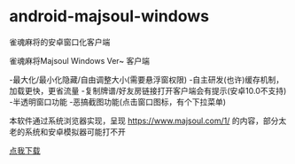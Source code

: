 # android-majsoul-windows
雀魂麻将的安卓窗口化客户端

雀魂麻将Majsoul Windows Ver~ 客户端

-最大化/最小化隐藏/自由调整大小(需要悬浮窗权限)
-自主研发(也许)缓存机制，加载更快，更省流量
-复制牌谱/好友房链接打开客户端会有提示(安卓10.0不支持)
-半透明窗口功能
-恶搞截图功能(点击窗口图标，有个下拉菜单)

本软件通过系统浏览器实现，呈现 https://www.majsoul.com/1/ 的内容，部分太老的系统和安卓模拟器可能打不开

[点我下载](https://github.com/ZYFDroid/android-majsoul-windows/releases)